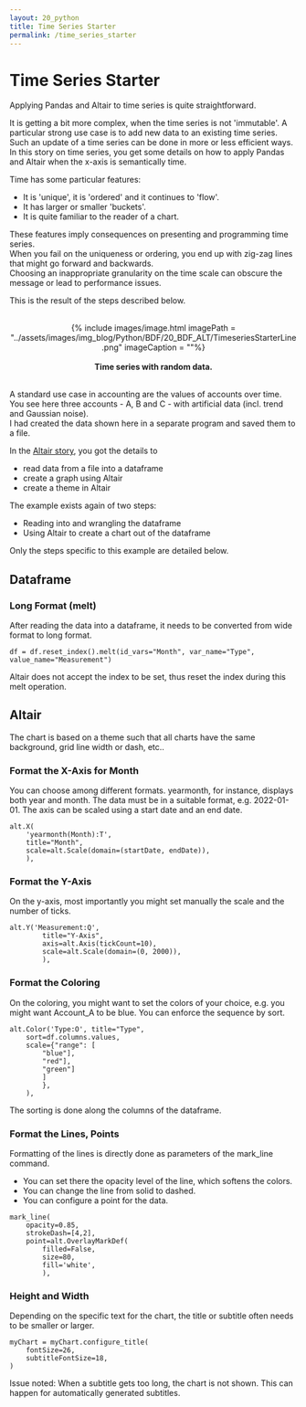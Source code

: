 ```yaml
---
layout: 20_python
title: Time Series Starter
permalink: /time_series_starter
---
```



# Time Series Starter


Applying Pandas and Altair to time series is quite straightforward.

It is getting a bit more complex, when the time series is not 'immutable'. A particular strong use case is to add new data to an existing time series. Such an update of a time series can be done in more or less efficient ways.
In this story on time series, you get some details on how to apply Pandas and Altair when the x-axis is semantically time.

Time has some particular features:
- It is 'unique', it is 'ordered' and it continues to 'flow'.
- It has larger or smaller 'buckets'. 
- It is quite familiar to the reader of a chart.

These features imply consequences on presenting and programming time series.<br>
When you fail on the uniqueness or ordering, you end up with zig-zag lines that might go forward and backwards. <br>
Choosing an inappropriate granularity on the time scale can obscure the message or lead to performance issues.

This is the result of the steps described below.

<br>
<center>
{% include images/image.html imagePath = "../assets/images/img_blog/Python/BDF/20_BDF_ALT/TimeseriesStarterLine.png" imageCaption =  ""%}
<br><br><b>
Time series with random data.
</b><br>
</center>
<br>

A standard use case in accounting are the values of accounts over time. You see here three accounts - A, B and C - with artificial data (incl. trend and Gaussian noise). <br>
I had created the data shown here in a separate program and saved them to a file.

In the [Altair story](altair_story), you got the details to 
- read data from a file into a dataframe
- create a graph using Altair 
- create a theme in Altair


The example exists again of two steps:
- Reading into and wrangling the dataframe
- Using Altair to create a chart out of the dataframe

Only the steps specific to this example are detailed below. 


## Dataframe

### Long Format (melt)

After reading the data into a dataframe, it needs to be converted from wide format to long format.

>
    df = df.reset_index().melt(id_vars="Month", var_name="Type", value_name="Measurement")

Altair does not accept the index to be set, thus reset the index during this melt operation.

## Altair

The chart is based on a theme such that all charts have the same background, grid line width or dash, etc..


### Format the X-Axis for Month

You can choose among different formats. yearmonth, for instance, displays both year and month.
The data must be in a suitable format, e.g. 2022-01-01. 
The axis can be scaled using a start date and an end date. 

>
    alt.X(
        'yearmonth(Month):T', 
        title="Month",
        scale=alt.Scale(domain=(startDate, endDate)),
        ),


### Format the Y-Axis

On the y-axis, most importantly you might set manually the scale and the number of ticks.

>
    alt.Y('Measurement:Q', 
            title="Y-Axis",
            axis=alt.Axis(tickCount=10),
            scale=alt.Scale(domain=(0, 2000)),
            ), 

### Format the Coloring

On the coloring, you might want to set the colors of your choice, e.g. you might want Account_A to be blue. You can enforce the sequence by sort.

>
    alt.Color('Type:O', title="Type", 
        sort=df.columns.values,
        scale={"range": [
            "blue"],
            "red"],
            "green"] 
            ]
            },
        ),   


The sorting is done along the columns of the dataframe.

### Format the Lines, Points

Formatting of the lines is directly done as parameters of the mark_line command.<br>

- You can set there the opacity level of the line, which softens the colors.<br>
- You can change the line from solid to dashed.<br>
- You can configure a point for the data.


>
    mark_line(
        opacity=0.85,
        strokeDash=[4,2],
        point=alt.OverlayMarkDef(
            filled=False, 
            size=80, 
            fill='white',   
            ), 


### Height and Width

Depending on the specific text for the chart, the title or subtitle often needs to be smaller or larger.

>
    myChart = myChart.configure_title(
        fontSize=26,
        subtitleFontSize=18,
    )    

Issue noted: When a  subtitle gets too long, the chart is not shown. This can happen for automatically generated subtitles.

